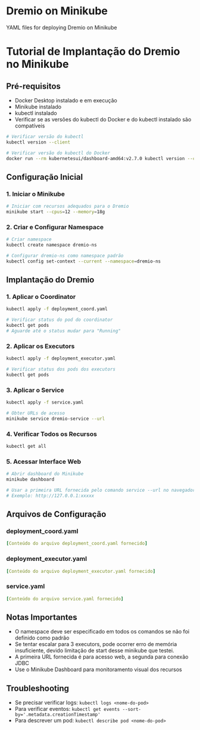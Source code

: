 ﻿# Dremio on Minikube
YAML files for deploying Dremio on Minikube
# Tutorial de Implantação do Dremio no Minikube

## Pré-requisitos
- Docker Desktop instalado e em execução
- Minikube instalado
- kubectl instalado
- Verificar se as versões do kubectl do Docker e do kubectl instalado são compatíveis
```bash
# Verificar versão do kubectl
kubectl version --client

# Verificar versão do kubectl do Docker
docker run --rm kubernetesui/dashboard-amd64:v2.7.0 kubectl version --client
```

## Configuração Inicial

### 1. Iniciar o Minikube
```bash
# Iniciar com recursos adequados para o Dremio
minikube start --cpus=12 --memory=18g
```

### 2. Criar e Configurar Namespace
```bash
# Criar namespace
kubectl create namespace dremio-ns

# Configurar dremio-ns como namespace padrão
kubectl config set-context --current --namespace=dremio-ns
```

## Implantação do Dremio

### 1. Aplicar o Coordinator
```bash
kubectl apply -f deployment_coord.yaml

# Verificar status do pod do coordinator
kubectl get pods
# Aguarde até o status mudar para "Running"
```

### 2. Aplicar os Executors
```bash
kubectl apply -f deployment_executor.yaml

# Verificar status dos pods dos executors
kubectl get pods
```

### 3. Aplicar o Service
```bash
kubectl apply -f service.yaml

# Obter URLs de acesso
minikube service dremio-service --url
```

### 4. Verificar Todos os Recursos
```bash
kubectl get all
```

### 5. Acessar Interface Web
```bash
# Abrir dashboard do Minikube
minikube dashboard

# Usar a primeira URL fornecida pelo comando service --url no navegador
# Exemplo: http://127.0.0.1:xxxxx
```

## Arquivos de Configuração

### deployment_coord.yaml
```yaml
[Conteúdo do arquivo deployment_coord.yaml fornecido]
```

### deployment_executor.yaml
```yaml
[Conteúdo do arquivo deployment_executor.yaml fornecido]
```

### service.yaml
```yaml
[Conteúdo do arquivo service.yaml fornecido]
```

## Notas Importantes
- O namespace deve ser especificado em todos os comandos se não foi definido como padrão
- Se tentar escalar para 3 executors, pode ocorrer erro de memória insuficiente, devido limitação de start desse minikube que testei.
- A primeira URL fornecida é para acesso web, a segunda para conexão JDBC
- Use o Minikube Dashboard para monitoramento visual dos recursos

## Troubleshooting
- Se precisar verificar logs: `kubectl logs <nome-do-pod>`
- Para verificar eventos: `kubectl get events --sort-by='.metadata.creationTimestamp'`
- Para descrever um pod: `kubectl describe pod <nome-do-pod>`
